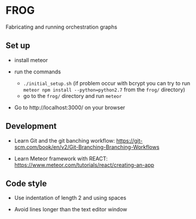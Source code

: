 # FROG
Fabricating and running orchestration graphs

## Set up

- install meteor

- run the commands
    * `./initial_setup.sh` (if problem occur with bcrypt you can try to run `meteor npm install --python=python2.7` from the `frog/` directory)
    * go to the `frog/` directory and run `meteor`

- Go to http://localhost:3000/ on your browser

## Development

- Learn Git and the git banching workflow:
https://git-scm.com/book/en/v2/Git-Branching-Branching-Workflows

- Learn Meteor framework with REACT:
https://www.meteor.com/tutorials/react/creating-an-app

## Code style

- Use indentation of length 2 and using spaces

- Avoid lines longer than the text editor window
